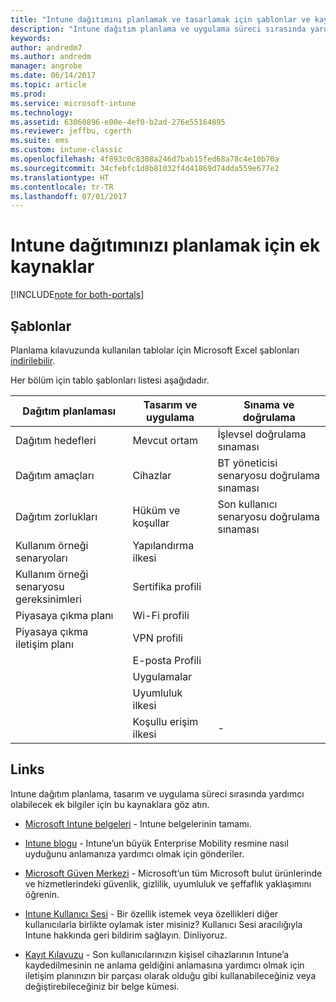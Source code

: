 ```yaml
---
title: "Intune dağıtımını planlamak ve tasarlamak için şablonlar ve kaynaklar"
description: "Intune dağıtım planlama ve uygulama süreci sırasında yardımcı olabilecek planlama şablonları ve ek Intune bilgileri için bağlantılar."
keywords: 
author: andredm7
ms.author: andredm
manager: angrobe
ms.date: 06/14/2017
ms.topic: article
ms.prod: 
ms.service: microsoft-intune
ms.technology: 
ms.assetid: 63060896-e00e-4ef0-b2ad-276e55164895
ms.reviewer: jeffbu, cgerth
ms.suite: ems
ms.custom: intune-classic
ms.openlocfilehash: 4f893c0c8308a246d7bab15fed68a78c4e10b70a
ms.sourcegitcommit: 34cfebfc1d8b81032f4d41869d74dda559e677e2
ms.translationtype: HT
ms.contentlocale: tr-TR
ms.lasthandoff: 07/01/2017
---
```

# <a name="additional-resources-for-planning-your-intune-deployment"></a>Intune dağıtımınızı planlamak için ek kaynaklar

[!INCLUDE[note for both-portals](./includes/note-for-both-portals.md)]

## <a name="templates"></a>Şablonlar

Planlama kılavuzunda kullanılan tablolar için Microsoft Excel şablonları [indirilebilir](https://gallery.technet.microsoft.com/Intune-deployment-planning-fae156c2?redir=0).

Her bölüm için tablo şablonları listesi aşağıdadır.

|Dağıtım planlaması  |Tasarım ve uygulama   |Sınama ve doğrulama |
|-----|----- |------|
| Dağıtım hedefleri |Mevcut ortam|İşlevsel doğrulama sınaması|
| Dağıtım amaçları |Cihazlar|BT yöneticisi senaryosu doğrulama sınaması|
| Dağıtım zorlukları |Hüküm ve koşullar|Son kullanıcı senaryosu doğrulama sınaması|
| Kullanım örneği senaryoları |Yapılandırma ilkesi| |
| Kullanım örneği senaryosu gereksinimleri |Sertifika profili| |
| Piyasaya çıkma planı |Wi-Fi profili| |
| Piyasaya çıkma iletişim planı|VPN profili| |
| |  E-posta Profili | |
| | Uygulamalar | |
| | Uyumluluk ilkesi | |
| | Koşullu erişim ilkesi|-|


## <a name="links"></a>Links

Intune dağıtım planlama, tasarım ve uygulama süreci sırasında yardımcı olabilecek ek bilgiler için bu kaynaklara göz atın.

-   [Microsoft Intune belgeleri](/intune/) - Intune belgelerinin tamamı.

-   [Intune blogu](https://blogs.technet.microsoft.com/enterprisemobility/) - Intune’un büyük Enterprise Mobility resmine nasıl uyduğunu anlamanıza yardımcı olmak için gönderiler.

-   [Microsoft Güven Merkezi](http://www.microsoft.com/TrustCenter/default.aspx) - Microsoft’un tüm Microsoft bulut ürünlerinde ve hizmetlerindeki güvenlik, gizlilik, uyumluluk ve şeffaflık yaklaşımını öğrenin.

-   [Intune Kullanıcı Sesi](http://microsoftintune.uservoice.com/) - Bir özellik istemek veya özellikleri diğer kullanıcılarla birlikte oylamak ister misiniz? Kullanıcı Sesi aracılığıyla Intune hakkında geri bildirim sağlayın. Dinliyoruz.

-   [Kayıt Kılavuzu](https://gallery.technet.microsoft.com/Intune-End-User-Enrollment-3a0c9b0c?WT.mc_id=Blog_Intune_General_PCIT) - Son kullanıcılarınızın kişisel cihazlarının Intune’a kaydedilmesinin ne anlama geldiğini anlamasına yardımcı olmak için iletişim planınızın bir parçası olarak olduğu gibi kullanabileceğiniz veya değiştirebileceğiniz bir belge kümesi.
